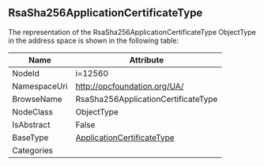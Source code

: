 <!-- objecttype -->
## RsaSha256ApplicationCertificateType
  
<!-- end of text -->
The representation of the RsaSha256ApplicationCertificateType ObjectType in the address space is shown in the following table:  

|Name|Attribute|
|---|---|
|NodeId|i=12560|
|NamespaceUri|http://opcfoundation.org/UA/|
|BrowseName|RsaSha256ApplicationCertificateType|
|NodeClass|ObjectType|
|IsAbstract|False|
|BaseType|[ApplicationCertificateType](../../ObjectTypes/ApplicationCertificateType/readme.md)|
|Categories||

